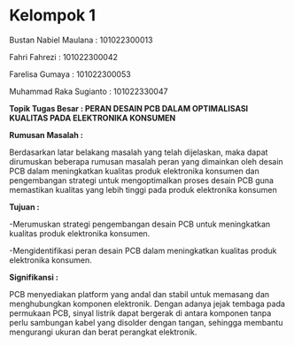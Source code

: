 # Kelompok 1
Bustan Nabiel Maulana : 101022300013

Fahri Fahrezi : 101022300042

Farelisa Gumaya : 101022300053

Muhammad Raka Sugianto : 101022330047

**Topik Tugas Besar : PERAN DESAIN PCB DALAM OPTIMALISASI KUALITAS PADA ELEKTRONIKA KONSUMEN**

**Rumusan Masalah :**

Berdasarkan latar belakang masalah yang telah dijelaskan, maka dapat dirumuskan beberapa rumusan masalah peran yang dimainkan oleh desain PCB dalam meningkatkan kualitas produk elektronika konsumen dan pengembangan strategi untuk mengoptimalkan proses desain PCB guna memastikan kualitas yang lebih tinggi pada produk elektronika konsumen 

**Tujuan :**

-Merumuskan strategi pengembangan desain PCB untuk meningkatkan kualitas produk elektronika konsumen. 

-Mengidentifikasi peran desain PCB dalam meningkatkan kualitas produk elektronika konsumen. 

**Signifikansi :**

PCB menyediakan platform yang andal dan stabil untuk memasang dan menghubungkan komponen elektronik. Dengan adanya jejak tembaga pada permukaan PCB, sinyal listrik dapat bergerak di antara komponen tanpa perlu sambungan kabel yang disolder dengan tangan, sehingga membantu mengurangi ukuran dan berat perangkat elektronik. 

